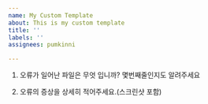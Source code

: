 ```yaml
---
name: My Custom Template
about: This is my custom template
title: ''
labels: ''
assignees: pumkinni

---
```


1. 오류가 일어난 파일은 무엇 입니까? 몇번째줄인지도 알려주세요


2. 오류의 증상을 상세히 적어주세요.(스크린샷 포함)
